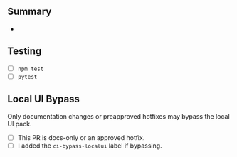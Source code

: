 ## Summary
- 

## Testing
- [ ] `npm test`
- [ ] `pytest`

## Local UI Bypass
Only documentation changes or preapproved hotfixes may bypass the local UI pack.
- [ ] This PR is docs-only or an approved hotfix.
- [ ] I added the `ci-bypass-localui` label if bypassing.
